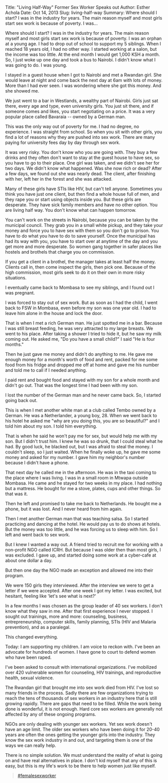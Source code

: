 Title: "Living Half-Way" Former Sex Worker Speaks out
Author: Esther Achola
Date: Oct 14, 2013
Slug: living-half-way
Summary: Where should I start? I was in the industry for years. The main reason myself and most girls start sex work is because of poverty. I was...

Where should I start? I was in the industry for years. The main reason
myself and most girls start sex work is because of poverty. I was an
orphan at a young age. I had to drop out of school to support my 5
siblings. When I reached 18 years old, I had no other way. I started
working at a salon, but the income was too little. At the end month I
would get 1,000 KSH a month. So, I just woke up one day and took a bus
to Nairobi. I didn't know what I was going to do. I was young.

I stayed in a guest house when I got to Nairobi and met a Rwandan girl.
She would leave at night and come back the next day at 6am with lots of
money. More than I had ever seen. I was wondering where she got this
money. And she showed me.

We just went to a bar in Westlands, a wealthy part of Nairobi. Girls
just sat there, every age and type, even university girls. You just sit
there, and if someone comes and likes, you start negotiating on a price.
It was a very popular place called Bavaraia -- owned by a German man.

This was the only way out of poverty for me. I had no degree, no
experience. I was straight from school. So when you sit with other
girls, you find a lot of reasons why they are pushed into sex work.
There are many paying for university fees day by day through sex work.

It was very risky. You don't know who you are going with. They buy a
few drinks and they often don't want to stay at the guest house to have
sex, so you have to go to their place. One girl was taken, and we
didn't see her for two days. We didn't know what happened. Was she now
rich or dead? After a few days, we found out she was nearly dead. The
client, after finishing with her, left her in the forest and she was
attacked.

Many of these girls have STIs like HIV, but can't tell anyone.
Sometimes you think you have just one client, but then find a whole
house full of men, and they rape you or start using objects inside you.
But these girls are desperate. They have sick family members and have no
other option. You are living half way. You don't know what can happen
tomorrow.

You can't work on the streets in Nairobi, because you can be taken by
the municipal council. They grab you in a small white pickup, and they
take your money and force you to have sex with them so you don't go to
prison. You have to do what you have to do to save yourself. Once the
municipal has had its way with you, you have to start over at anytime of
the day and you get more and more desperate. So women gang together in
safer places like hostels and brothels that charge you on commission.

If you get a client in a brothel, the manager takes at least half the
money. Clients call in, then come inspect the girls, then pick one.
Because of the high commission, most girls seek to do it on their own in
more risky situations.

I eventually came back to Mombasa to see my siblings, and I found out I
was pregnant.

I was forced to stay out of sex work. But as soon as I had the child, I
went back to FSW in Mombasa, even before my son was one year old. I had
to leave him alone in the house and lock the door.

That is when I met a rich German man. He just spotted me in a bar.
Because I was still breast feeding, he was very attracted to my large
breasts. We went to his place. After taking a shower I tried to hide it,
but he saw my milk coming out. He asked me, "Do you have a small child?"
I said "He is four months."

Then he just gave me money and didn't do anything to me. He gave me
enough money for a month's worth of food and rent, packed for me some
food from his fridge and dropped me off at home and gave me his number
and told me to call if I needed anything.

I paid rent and bought food and stayed with my son for a whole month and
didn't go out. That was the longest time I had been with my son.

I lost the number of the German man and he never came back. So, I
started going back out.

This is when I met another white man at a club called Tembo owned by a
German. He was a Netherlander, a young boy, 28. When we went back to his
hotel he asked me "why are you doing this, you are so beautiful?" and I
told him about my son. I told him everything.

That is when he said he won't pay me for sex, but would help me with my
son. But I didn't trust him. I knew he was so drunk, that I could steal
what he had. By good luck, he blacked out, but I was afraid to steal the
money. I couldn't sleep, so I just waited. When he finally woke up, he
gave me some money and asked for my number. I gave him my neighbor's
number because I didn't have a phone.

That next day he called me in the afternoon. He was in the taxi coming
to the place where I was living. I was in a small room in Mtwapa outside
Mombasa. He came and he stayed for two weeks in my place. I had nothing
but a mattress. He bought for me a stove, plates, cups and other things.
So that was it.

Then he left and promised to take me back to Netherlands. He bought me a
phone, but it was lost. And I never heard from him again.

Then I met another German man that was teaching salsa. So I started
practicing and dancing at the hotel. He would pay us to do shows at
hotels. But the money was too little, and he was forcing us to sleep
with him. So I left and went back to sex work.

But I knew I wanted a way out. A friend tried to recruit me for working
with a non-profit NGO called ICRH. But because I was older then than
most girls, I was excluded. I gave up, and started doing some work at a
cyber-cafe at about one dollar a day.

But then one day the NGO made an exception and allowed me into their
program.

We were 150 girls they interviewed. After the interview we were to get a
letter if we were accepted. After one week I got my letter. I was
excited, but hesitant, feeling like 'let's see what is next?'

In a few months I was chosen as the group leader of 40 sex workers. I
don't know what they saw in me. After that first experience I never
stopped. I sought out trainings, more and more: counseling, business,
entrepreneurship, computer skills, family planning, STIs (HIV and
Malaria prevention), and as a paralegal.

This changed everything.

Today: I am supporting my children. I am voice to reckon with. I've
been an advocate for hundreds of women. I have gone to court to defend
women who have been raped.

I've been asked to consult with international organizations. I've
mobilized over 420 vulnerable women for counseling, HIV trainings, and
reproductive health, sexual violence.

The Rwandan girl that brought me into sex work died from HIV. I've lost
so many friends in the process. Sadly there are few organizations trying
to reach the tens of thousands of sex workers in an industry here that
is still growing rapidly. There are gaps that need to be filled. While
the work being done is wonderful, it is not enough. Hard core sex
workers are generally not affected by any of these ongoing programs.

NGOs are only dealing with younger sex workers. Yet sex work doesn't
have an age limit. The older sex workers who have been doing it for
20-40 years are often the ones getting the younger girls into the
industry. They know the sex work industry in and out, and targeting them
is one of the ways we can really help.

There is no simple solution. We must understand the reality of what is
going on and have real alternatives in place. I don't kid myself that
any of this is easy, but this is my life's work to be there to help
women just like myself.

> [#femalesexworker](https://www.grassrootseconomics.org/blog/hashtags/femalesexworker)

